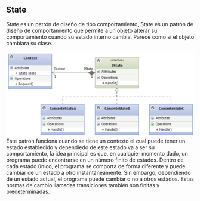 ## State

State es un patrón de diseño de tipo comportamiento, State es un patrón de diseño de comportamiento que permite a un objeto alterar su comportamiento cuando su estado interno cambia. Parece como si el objeto cambiara su clase.

![state](../img/State.png)
Este patron funciona cuando se tiene un contexto el cual puede tener un estado establecido y dependiedo de este estado va a ser su comportamiento, la idea principal es que, en cualquier momento dado, un programa puede encontrarse en un número finito de estados. Dentro de cada estado único, el programa se comporta de forma diferente y puede cambiar de un estado a otro instantáneamente. Sin embargo, dependiendo de un estado actual, el programa puede cambiar o no a otros estados. Estas normas de cambio llamadas transiciones también son finitas y predeterminadas.
